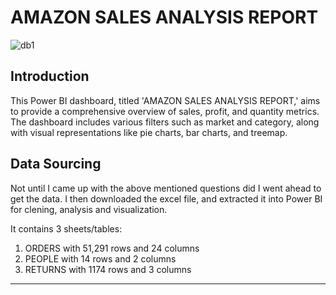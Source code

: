 # AMAZON SALES ANALYSIS REPORT


![db1](https://github.com/ROHITHKM92/Power-BI-PROJECT-1/assets/87298902/967752df-ff98-4e29-8f54-f1e637aff5e7)

## Introduction

This Power BI dashboard, titled 'AMAZON SALES ANALYSIS REPORT,' aims to provide a comprehensive overview of sales, profit, and quantity metrics. The dashboard includes various filters such as market and category, along with visual representations like pie charts, bar charts, and treemap.



## Data Sourcing
Not until I came up with the above mentioned questions did I went ahead to get the data. I then downloaded the excel file, and extracted it into Power BI for clening, analysis and visualization.

It contains 3 sheets/tables:
1. ORDERS with 51,291 rows and 24 columns
2. PEOPLE with 14 rows and 2 columns
3. RETURNS with 1174 rows and 3 columns
----

